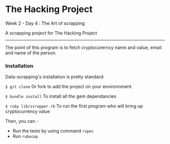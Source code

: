 
# The Hacking Project
Week 2 - Day 4 : The Art of scrapping

A scrapping project for The Hacking Project

***

The point of this program is to fetch cryptocurerncy name and value, email and name of the person.

### Installation 
Data-scrapping's installation is pretty standard:

```$ git clone```
Or fork to add the project on your environnment.

```$ bundle install``` 
To install all the gem dependancies

```$ ruby lib/scrapper.rb```
To run the first program who will bring up cryptocurrency value

Then, you can :
- Run the tests by using command `rspec`
- Run `rubocop`
